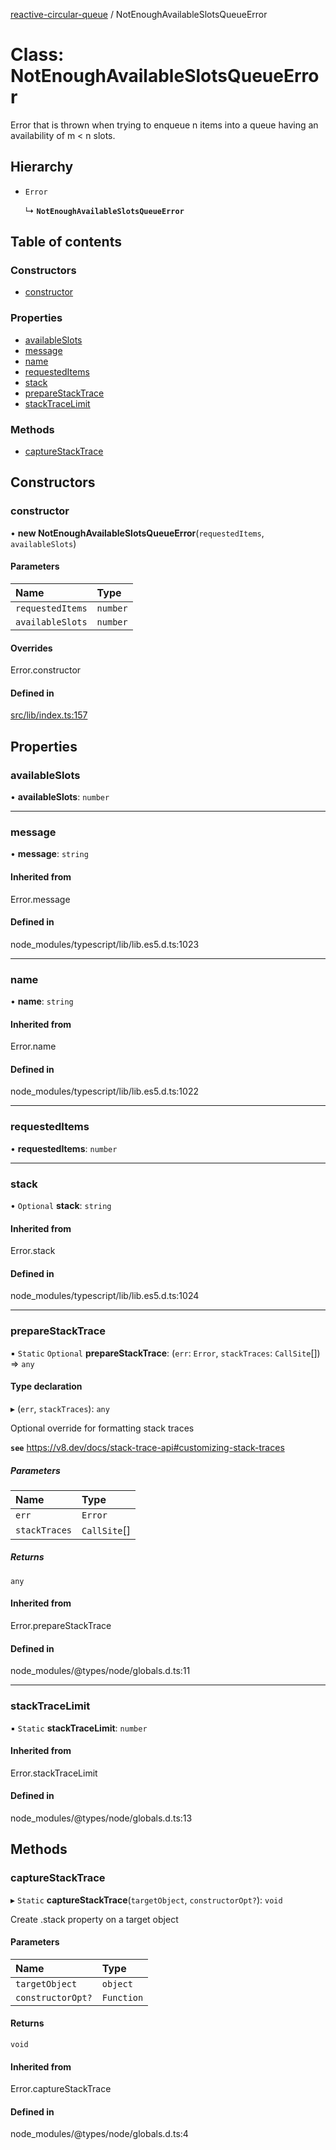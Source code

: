 [reactive-circular-queue](../README.md) / NotEnoughAvailableSlotsQueueError

# Class: NotEnoughAvailableSlotsQueueError

Error that is thrown when trying to enqueue n items into a queue having an availability of m < n slots.

## Hierarchy

- `Error`

  ↳ **`NotEnoughAvailableSlotsQueueError`**

## Table of contents

### Constructors

- [constructor](NotEnoughAvailableSlotsQueueError.md#constructor)

### Properties

- [availableSlots](NotEnoughAvailableSlotsQueueError.md#availableslots)
- [message](NotEnoughAvailableSlotsQueueError.md#message)
- [name](NotEnoughAvailableSlotsQueueError.md#name)
- [requestedItems](NotEnoughAvailableSlotsQueueError.md#requesteditems)
- [stack](NotEnoughAvailableSlotsQueueError.md#stack)
- [prepareStackTrace](NotEnoughAvailableSlotsQueueError.md#preparestacktrace)
- [stackTraceLimit](NotEnoughAvailableSlotsQueueError.md#stacktracelimit)

### Methods

- [captureStackTrace](NotEnoughAvailableSlotsQueueError.md#capturestacktrace)

## Constructors

### constructor

• **new NotEnoughAvailableSlotsQueueError**(`requestedItems`, `availableSlots`)

#### Parameters

| Name | Type |
| :------ | :------ |
| `requestedItems` | `number` |
| `availableSlots` | `number` |

#### Overrides

Error.constructor

#### Defined in

[src/lib/index.ts:157](https://github.com/cdellacqua/reactive-circular-queue.js/blob/main/src/lib/index.ts#L157)

## Properties

### availableSlots

• **availableSlots**: `number`

___

### message

• **message**: `string`

#### Inherited from

Error.message

#### Defined in

node_modules/typescript/lib/lib.es5.d.ts:1023

___

### name

• **name**: `string`

#### Inherited from

Error.name

#### Defined in

node_modules/typescript/lib/lib.es5.d.ts:1022

___

### requestedItems

• **requestedItems**: `number`

___

### stack

• `Optional` **stack**: `string`

#### Inherited from

Error.stack

#### Defined in

node_modules/typescript/lib/lib.es5.d.ts:1024

___

### prepareStackTrace

▪ `Static` `Optional` **prepareStackTrace**: (`err`: `Error`, `stackTraces`: `CallSite`[]) => `any`

#### Type declaration

▸ (`err`, `stackTraces`): `any`

Optional override for formatting stack traces

**`see`** https://v8.dev/docs/stack-trace-api#customizing-stack-traces

##### Parameters

| Name | Type |
| :------ | :------ |
| `err` | `Error` |
| `stackTraces` | `CallSite`[] |

##### Returns

`any`

#### Inherited from

Error.prepareStackTrace

#### Defined in

node_modules/@types/node/globals.d.ts:11

___

### stackTraceLimit

▪ `Static` **stackTraceLimit**: `number`

#### Inherited from

Error.stackTraceLimit

#### Defined in

node_modules/@types/node/globals.d.ts:13

## Methods

### captureStackTrace

▸ `Static` **captureStackTrace**(`targetObject`, `constructorOpt?`): `void`

Create .stack property on a target object

#### Parameters

| Name | Type |
| :------ | :------ |
| `targetObject` | `object` |
| `constructorOpt?` | `Function` |

#### Returns

`void`

#### Inherited from

Error.captureStackTrace

#### Defined in

node_modules/@types/node/globals.d.ts:4
